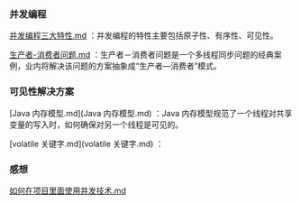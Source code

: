 ### 并发编程

[并发编程三大特性.md](并发编程三大特性.md)  ：并发编程的特性主要包括原子性、有序性、可见性。

[生产者-消费者问题.md](生产者-消费者问题.md) ：生产者－消费者问题是一个多线程同步问题的经典案例，业内将解决该问题的方案抽象成“生产者—消费者”模式。





### 可见性解决方案

[Java 内存模型.md](Java 内存模型.md) ：Java 内存模型规范了一个线程对共享变量的写入时，如何确保对另一个线程是可见的。

[volatile 关键字.md](volatile 关键字.md) ：



### 感想

 [如何在项目里面使用并发技术.md](如何在项目里面使用并发技术.md) 